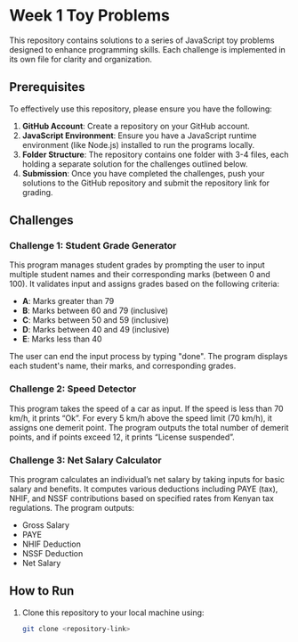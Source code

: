 # Week 1 Toy Problems

This repository contains solutions to a series of JavaScript toy problems designed to enhance programming skills. Each challenge is implemented in its own file for clarity and organization.

## Prerequisites

To effectively use this repository, please ensure you have the following:

1. **GitHub Account**: Create a repository on your GitHub account.
2. **JavaScript Environment**: Ensure you have a JavaScript runtime environment (like Node.js) installed to run the programs locally.
3. **Folder Structure**: The repository contains one folder with 3-4 files, each holding a separate solution for the challenges outlined below.
4. **Submission**: Once you have completed the challenges, push your solutions to the GitHub repository and submit the repository link for grading.

## Challenges

### Challenge 1: Student Grade Generator

This program manages student grades by prompting the user to input multiple student names and their corresponding marks (between 0 and 100). It validates input and assigns grades based on the following criteria:

- **A**: Marks greater than 79
- **B**: Marks between 60 and 79 (inclusive)
- **C**: Marks between 50 and 59 (inclusive)
- **D**: Marks between 40 and 49 (inclusive)
- **E**: Marks less than 40

The user can end the input process by typing "done". The program displays each student's name, their marks, and corresponding grades.

### Challenge 2: Speed Detector

This program takes the speed of a car as input. If the speed is less than 70 km/h, it prints “Ok”. For every 5 km/h above the speed limit (70 km/h), it assigns one demerit point. The program outputs the total number of demerit points, and if points exceed 12, it prints “License suspended”.

### Challenge 3: Net Salary Calculator

This program calculates an individual’s net salary by taking inputs for basic salary and benefits. It computes various deductions including PAYE (tax), NHIF, and NSSF contributions based on specified rates from Kenyan tax regulations. The program outputs:

- Gross Salary
- PAYE
- NHIF Deduction
- NSSF Deduction
- Net Salary

## How to Run

1. Clone this repository to your local machine using:
   ```bash
   git clone <repository-link>